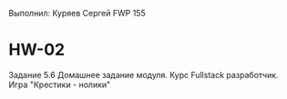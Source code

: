 Выполнил: Куряев Сергей FWP 155
# HW-02
Задание 5.6
Домашнее задание модуля. Курс Fullstack разработчик.
Игра "Крестики - нолики"
